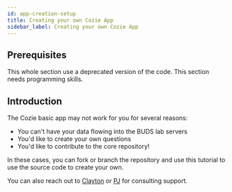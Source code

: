 ```yaml
---
id: app-creation-setup
title: Creating your own Cozie App
sidebar_label: Creating your own Cozie App
---
```


## Prerequisites

This whole section use a deprecated version of the code.
This section needs programming skills.

## Introduction

The Cozie basic app may not work for you for several reasons:
- You can't have your data flowing into the BUDS lab servers
- You'd like to create your own questions
- You'd like to contribute to the core repository!

In these cases, you can fork or branch the repository and use this tutorial to use the source code to create your own.

You can also reach out to [Clayton](mailto:clayton@nus.edu.sg) or [PJ](mailto:p.jayathissa@gmail.com) for consulting support.

